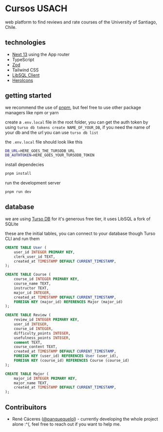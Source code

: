# Cursos USACH

web platform to find reviews and rate courses of the University of Santiago, Chile.

## technologies

- [Next 13](https://nextjs.org/docs) using the App router
- TypeScript
- [Zod](https://zod.dev/)
- Tailwind CSS
- [LibSQL Client](https://docs.turso.tech/reference/client-access/javascript-typescript-sdk)
- [HeroIcons](heroicons.com/)

## getting started

we recommend the use of [pnpm](https://pnpm.io/), but feel free to use other package managers like npm or yarn

create a `.env.local` file in the root folder, you can get the auth token by using `turso db tokens create NAME_OF_YOUR_DB`, if you need the name of your db and the url you can use `turso db list` 

the `.env.local` file should look like this

```zsh
DB_URL=HERE_GOES_THE_TURSODB_URL
DB_AUTHTOKEN=HERE_GOES_YOUR_TURSODB_TOKEN
```

install dependecies

```zsh
pnpm install
```

run the development server

```zsh
pnpm run dev
```

## database

we are using [Turso DB](https://turso.tech/pricing) for it's generous free tier, it uses LibSQL a fork of SQLite

these are the initial tables, you can connect to your database though Turso CLI and run them

```sql
CREATE TABLE User (
    user_id INTEGER PRIMARY KEY,
    clerk_user_id TEXT,
    created_at TIMESTAMP DEFAULT CURRENT_TIMESTAMP,
);

CREATE TABLE Course (
    course_id INTEGER PRIMARY KEY,
    course_name TEXT,
    instructor TEXT,
    major_id INTEGER,
    created_at TIMESTAMP DEFAULT CURRENT_TIMESTAMP,
    FOREIGN KEY (major_id) REFERENCES Major (major_id)
);

CREATE TABLE Review (
    review_id INTEGER PRIMARY KEY,
    user_id INTEGER,
    course_id INTEGER,
    difficulty_points INTEGER,
    usefulness_points INTEGER,
    comment TEXT,
    course_content TEXT,
    created_at TIMESTAMP DEFAULT CURRENT_TIMESTAMP,
    FOREIGN KEY (user_id) REFERENCES User (user_id),
    FOREIGN KEY (course_id) REFERENCES Course (course_id)
);

CREATE TABLE Major (
    major_id INTEGER PRIMARY KEY,
    major_name TEXT,
    created_at TIMESTAMP DEFAULT CURRENT_TIMESTAMP,
);
```

## Contribuitors

- René Cáceres ([@panquequelol](https://github.com/panquequelol)) - currently developing the whole project alone :^(, feel free to reach out if you want to help me.